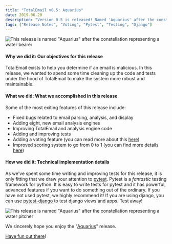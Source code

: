 ```yaml
---
title: "TotalEmail v0.5: Aquarius"
date: 2019-06-20
description: "Version 0.5 is released! Named 'Aquarius' after the constellation representing a water bearer, this release improves the robustness and maintainability of the code under the hood of TotalEmail. In this blog post, we'll discuss a few of the new things we are most excited about!"
tags: ["Release Notes", "Voting", "Pytest", "Testing", "Django"]
---
```


![This release is named "Aquarius" after the constellation representing a water bearer](/imgs/aquarius-art.png)

#### Why we did it: Our objectives for this release

TotalEmail exists to help you determine if an email is malicious. In this release, we wanted to spend some time cleaning up the code and tests under the hood of TotalEmail to make the system more robust and maintainable.

#### What we did: What we accomplished in this release

Some of the most exiting features of this release include:

- Fixed bugs related to email parsing, analysis, and display
- Adding eight, new email analysis engines
- Improving TotalEmail and analysis engine code
- Adding and improving tests
- Adding a voting feature (you can read more about this [here](https://blog.totalemail.io/email-voting-0/))
- Improved scoring system to go from 0 to 1 (you can find more details [here](https://blog.totalemail.io/email-scoring-0/))

#### How we did it: Technical implementation details

As we've spent some time writing and improving tests for this release, it is only fitting that we draw your attention to [pytest](https://docs.pytest.org/en/latest/). Pytest is a *fantastic* testing framework for python. It is easy to write tests for pytest and it has powerful, advanced features if you want to do something out of the ordinary. If you have not used pytest, we highly recommend it! If you are using django, you can use [pytest-django
](https://pytest-django.readthedocs.io/en/latest/) to test django views and apps. Test away!

![This release is named "Aquarius" after the constellation representing a water pitcher](/imgs/aquarius.svg.png)

We sincerely hope you enjoy the "[Aquarius](https://en.wikipedia.org/wiki/Aquarius_(constellation))" release.

[Have fun out there](https://totalemail.io/email/5c38b3d55ca07cf7b4363ae666f7ed2b9a469a727d4f877dc286f420b42137fd)!
